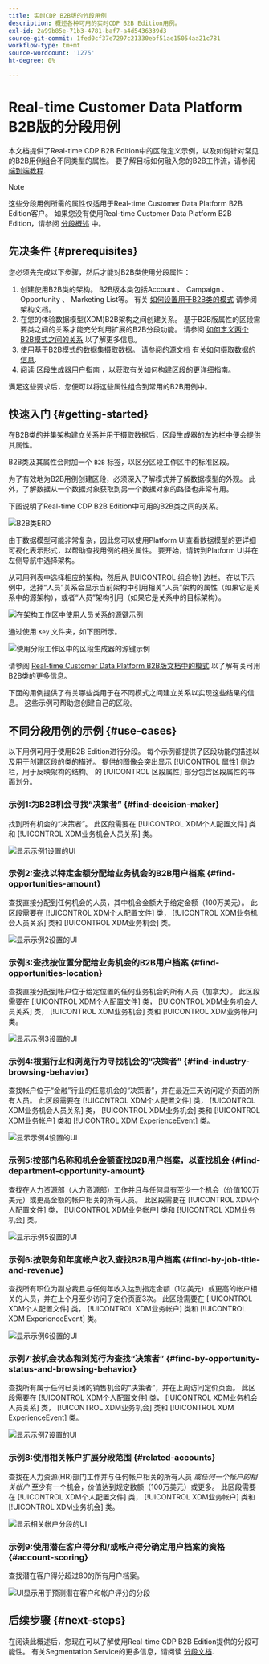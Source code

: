 ```yaml
---
title: 实时CDP B2B版的分段用例
description: 概述各种可用的实时CDP B2B Edition用例。
exl-id: 2a99b85e-71b3-4781-baf7-a4d5436339d3
source-git-commit: 1fed0cf37e7297c21330ebf51ae15054aa21c781
workflow-type: tm+mt
source-wordcount: '1275'
ht-degree: 0%

---
```


# Real-time Customer Data Platform B2B版的分段用例

本文档提供了Real-time CDP B2B Edition中的区段定义示例，以及如何针对常见的B2B用例组合不同类型的属性。 要了解目标如何融入您的B2B工作流，请参阅 [端到端教程](../b2b-tutorial.md#create-a-segment-to-evaluate-your-data).

>[!NOTE]
>
>这些分段用例所需的属性仅适用于Real-time Customer Data Platform B2B Edition客户。 如果您没有使用Real-time Customer Data Platform B2B Edition，请参阅 [分段概述](./segmentation-overview.md) 中。

## 先决条件 {#prerequisites}

您必须先完成以下步骤，然后才能对B2B类使用分段属性：

1. 创建使用B2B类的架构。 B2B版本类包括Account 、 Campaign 、 Opportunity 、 Marketing List等。 有关 [如何设置用于B2B类的模式](../schemas/b2b.md) 请参阅架构文档。
1. 在您的体验数据模型(XDM)B2B架构之间创建关系。 基于B2B版属性的区段需要类之间的关系才能充分利用扩展的B2B分段功能。 请参阅 [如何定义两个B2B模式之间的关系](../../xdm/tutorials/relationship-b2b.md) 以了解更多信息。
1. 使用基于B2B模式的数据集摄取数据。 请参阅的源文档 [有关如何摄取数据的信息](../../sources/connectors/adobe-applications/marketo/marketo.md).
1. 阅读 [区段生成器用户指南](../../segmentation/ui/segment-builder.md) ，以获取有关如何构建区段的更详细指南。

满足这些要求后，您便可以将这些属性组合到常用的B2B用例中。

## 快速入门 {#getting-started}

在B2B类的并集架构建立关系并用于摄取数据后，区段生成器的左边栏中便会提供其属性。

B2B类及其属性会附加一个 `B2B` 标签，以区分区段工作区中的标准区段。

为了有效地为B2B用例创建区段，必须深入了解模式并了解数据模型的外观。 此外，了解数据从一个数据对象获取到另一个数据对象的路径也非常有用。

下图说明了Real-time CDP B2B Edition中可用的B2B类之间的关系。

![B2B类ERD](../assets/segmentation/b2b-classes.png)

由于数据模型可能非常复杂，因此您可以使用Platform UI查看数据模型的更详细可视化表示形式，以帮助查找用例的相关属性。 要开始，请转到Platform UI并在左侧导航中选择架构。

从可用列表中选择相应的架构，然后从 [!UICONTROL 组合物] 边栏。 在以下示例中，选择“人员”关系会显示当前架构中引用相关“人员”架构的属性（如果它是关系中的源架构），或者“人员”架构引用（如果它是关系中的目标架构）。

![在架构工作区中使用人员关系的源键示例](../assets/segmentation/source-key-schema-relationship-example.png)

通过使用 `Key` 文件夹，如下图所示。

![使用分段工作区中的区段生成器的源键示例](../assets/segmentation/source-key-segmentation-example.png)

请参阅 [Real-time Customer Data Platform B2B版文档中的模式](../schemas/b2b.md) 以了解有关可用B2B类的更多信息。

下面的用例提供了有关哪些类用于在不同模式之间建立关系以实现这些结果的信息。 这些示例可帮助您创建自己的区段。

## 不同分段用例的示例 {#use-cases}

以下用例可用于使用B2B Edition进行分段。 每个示例都提供了区段功能的描述以及用于创建区段的类的描述。 提供的图像会突出显示 [!UICONTROL 属性] 侧边栏，用于反映架构的结构。 的 [!UICONTROL 区段属性] 部分包含区段属性的书面划分。

### 示例1:为B2B机会寻找“决策者” {#find-decision-maker}

找到所有机会的“决策者”。 此区段需要在 [!UICONTROL XDM个人配置文件] 类和 [!UICONTROL XDM业务机会人员关系] 类。

![显示示例1设置的UI](../assets/segmentation/example-1.png)

### 示例2:查找以特定金额分配给业务机会的B2B用户档案 {#find-opportunities-amount}

查找直接分配到任何机会的人员，其中机会金额大于给定金额（100万美元）。 此区段需要在 [!UICONTROL XDM个人配置文件] 类， [!UICONTROL XDM业务机会人员关系] 类和 [!UICONTROL XDM业务机会] 类。

![显示示例2设置的UI](../assets/segmentation/example-2.png)

### 示例3:查找按位置分配给业务机会的B2B用户档案 {#find-opportunities-location}

查找直接分配到帐户位于给定位置的任何业务机会的所有人员（加拿大）。 此区段需要在 [!UICONTROL XDM个人配置文件] 类， [!UICONTROL XDM业务机会人员关系] 类， [!UICONTROL XDM业务机会] 类和 [!UICONTROL XDM业务帐户] 类。

![显示示例3设置的UI](../assets/segmentation/example-3.png)

### 示例4:根据行业和浏览行为寻找机会的“决策者” {#find-industry-browsing-behavior}

查找帐户位于“金融”行业的任意机会的“决策者”，并在最近三天访问定价页面的所有人员。 此区段需要在 [!UICONTROL XDM个人配置文件] 类， [!UICONTROL XDM业务机会人员关系] 类， [!UICONTROL XDM业务机会] 类和 [!UICONTROL XDM业务帐户] 类和 [!UICONTROL XDM ExperienceEvent] 类。

![显示示例4设置的UI](../assets/segmentation/example-4.png)

### 示例5:按部门名称和机会金额查找B2B用户档案，以查找机会 {#find-department-opportunity-amount}

查找在人力资源部（人力资源部）工作并且与任何具有至少一个机会（价值100万美元）或更高金额的帐户相关的所有人员。 此区段需要在 [!UICONTROL XDM个人配置文件] 类， [!UICONTROL XDM业务帐户] 类和 [!UICONTROL XDM业务机会] 类。

![显示示例5设置的UI](../assets/segmentation/example-5.png)

### 示例6:按职务和年度帐户收入查找B2B用户档案 {#find-by-job-title-and-revenue}

查找所有职位为副总裁且与任何年收入达到指定金额（1亿美元）或更高的帐户相关的人员，并在上个月至少访问了定价页面3次。 此区段需要在 [!UICONTROL XDM个人配置文件] 类， [!UICONTROL XDM业务帐户] 类和 [!UICONTROL XDM ExperienceEvent] 类。

![显示示例6设置的UI](../assets/segmentation/example-6.png)

### 示例7:按机会状态和浏览行为查找“决策者” {#find-by-opportunity-status-and-browsing-behavior}

查找所有属于任何已关闭的销售机会的“决策者”，并在上周访问定价页面。 此区段需要在 [!UICONTROL XDM个人配置文件] 类， [!UICONTROL XDM业务机会人员关系] 类， [!UICONTROL XDM业务机会] 类和 [!UICONTROL XDM ExperienceEvent] 类。

![显示示例7设置的UI](../assets/segmentation/example-7.png)

### 示例8:使用相关帐户扩展分段范围 {#related-accounts}

查找在人力资源(HR)部门工作并与任何帐户相关的所有人员 *或任何一个帐户的相关帐户* 至少有一个机会，价值达到规定数额（100万美元）或更多。 此区段需要在 [!UICONTROL XDM个人配置文件] 类， [!UICONTROL XDM业务帐户] 类和 [!UICONTROL XDM业务机会] 类。

![显示相关帐户分段的UI](../assets/segmentation/segmentation-related-accounts.png)

### 示例9:使用潜在客户得分和/或帐户得分确定用户档案的资格 {#account-scoring}

查找潜在客户得分超过80的所有用户档案。

![UI显示用于预测潜在客户和帐户评分的分段](../assets/segmentation/segmentation-predictive-lead-and-account-scoring.png)

## 后续步骤 {#next-steps}

在阅读此概述后，您现在可以了解使用Real-time CDP B2B Edition提供的分段可能性。 有关Segmentation Service的更多信息，请阅读 [分段文档](../../segmentation/home.md).

